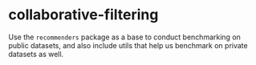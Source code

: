 # collaborative-filtering

Use the `recommenders` package as a base to conduct benchmarking on public datasets, and also include utils that help us benchmark on private datasets as well.